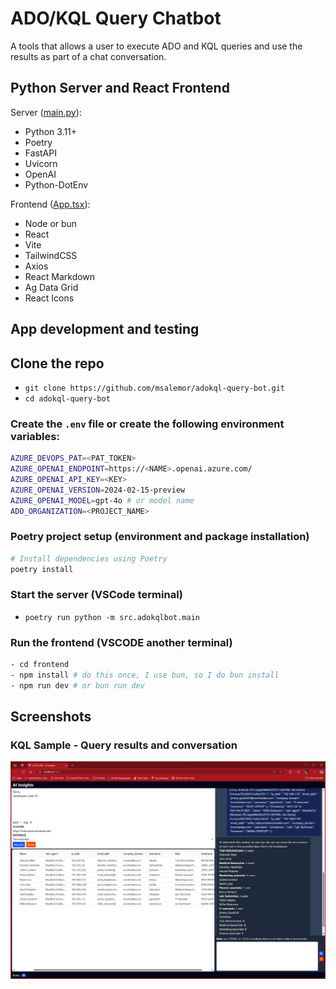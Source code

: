 # ADO/KQL Query Chatbot

A tools that allows a user to execute ADO and KQL queries and use the results as part of a chat conversation.

## Python Server and React Frontend

Server ([main.py](src/adokqlbot/main.py)):
- Python 3.11+
- Poetry
- FastAPI
- Uvicorn
- OpenAI
- Python-DotEnv

Frontend ([App.tsx](frontend/src/App.tsx)):
- Node or bun
- React
- Vite
- TailwindCSS
- Axios
- React Markdown
- Ag Data Grid
- React Icons

## App development and testing

## Clone the repo

- `git clone https://github.com/msalemor/adokql-query-bot.git`
- `cd adokql-query-bot`

### Create the `.env` file or create the following environment variables:

```bash
AZURE_DEVOPS_PAT=<PAT_TOKEN>
AZURE_OPENAI_ENDPOINT=https://<NAME>.openai.azure.com/
AZURE_OPENAI_API_KEY=<KEY>
AZURE_OPENAI_VERSION=2024-02-15-preview
AZURE_OPENAI_MODEL=gpt-4o # or model name
ADO_ORGANIZATION=<PROJECT_NAME>
```

### Poetry project setup (environment and package installation)

```bash
# Install dependencies using Poetry
poetry install
```

### Start the server (VSCode terminal)

- `poetry run python -m src.adokqlbot.main`

### Run the frontend (VSCODE another terminal)

```bash
- cd frontend
- npm install # do this once, I use bun, so I do bun install
- npm run dev # or bun run dev
```

## Screenshots

### KQL Sample - Query results and conversation

![KQL query results and conversation](images/kql-query-results.png)
